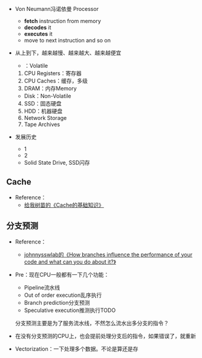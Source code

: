 + Von Neumann冯诺依曼 Processor
	+ **fetch** instruction from memory
	+ **decodes** it
	+ **executes** it
	+ move to next instruction
	and so on

+ 从上到下，越来越慢、越来越大、越来越便宜
	+ ：Volatile
	1. CPU Registers：寄存器
	2. CPU Caches：缓存，多级
	3. DRAM：内存Memory
	+ Disk：Non-Volatile
	4. SSD：固态硬盘
	5. HDD：机器硬盘
	6. Network Storage
	7. Tape Archives

+ 发展历史
	+ 1
	+ 2
	+ Solid State Drive, SSD闪存

## Cache

+ Reference：
	+ [给我树苗的《Cache的基础知识》](https://zhuanlan.zhihu.com/p/632189718)


## 分支预测

+ Reference：
	+ [johnnysswlab的《How branches influence the performance of your code and what can you do about it?》](https://johnnysswlab.com/how-branches-influence-the-performance-of-your-code-and-what-can-you-do-about-it/)

+ Pre：现在CPU一般都有一下几个功能：
	+ Pipeline流水线
	+ Out of order execution乱序执行
	+ Branch prediction分支预测
	+ Speculative execution推测执行TODO

	分支预测主要是为了服务流水线，不然怎么流水出多分支的指令？

+ 在没有分支预测的CPU上，也会提前处理分支后的指令，如果错误了，就重新

+ Vectorization：一下处理多个数据。不论是算还是存


